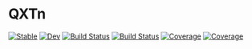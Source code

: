 # QXTn

[![Stable](https://img.shields.io/badge/docs-stable-blue.svg)](https://JuliaQX.github.io/QXTn.jl/stable)
[![Dev](https://img.shields.io/badge/docs-dev-blue.svg)](https://JuliaQX.github.io/QXTn.jl/dev)
[![Build Status](https://github.com/JuliaQX/QXTn.jl/workflows/CI/badge.svg)](https://github.com/JuliaQX/QXTn.jl/actions)
[![Build Status](https://github.com/JuliaQX/QXTn.jl/badges/master/pipeline.svg)](https://github.com/JuliaQX/QXTn.jl/pipelines)
[![Coverage](https://github.com/JuliaQX/QXTn.jl/badges/master/coverage.svg)](https://github.com/JuliaQX/QXTn.jl/commits/master)
[![Coverage](https://codecov.io/gh/JuliaQX/QXTn.jl/branch/master/graph/badge.svg)](https://codecov.io/gh/JuliaQX/QXTn.jl)

